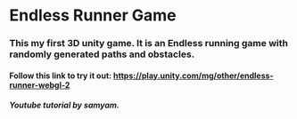 # Endless Runner Game

### This my first 3D unity game. It is an Endless running game with randomly generated paths and obstacles. 


#### Follow this link to try it out: https://play.unity.com/mg/other/endless-runner-webgl-2
##### Youtube tutorial by samyam.
